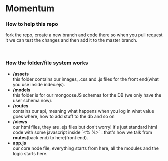 <h1>Momentum</h1>

<h3>How to help this repo</h3>
<p>fork the repo, create a new branch and code there so when you pull request it we can test the changes and then add it to the master branch.</p>
<br>
<h3>How the folder/file system works</h3>
<p>
<ul>
<li><b>/assets</b></li> this folder contains our images, .css and .js files for the front end(what you use inside index.ejs).
<li><b>/models</b></li> this folder is for our mongooseJS schemas for the DB (we only have the user schema now).
<li><b>/routes</b></li> contains our api, meaning what happens when you log in what value goes where, how to add stuff to the db and so on
<li><b>/views</b></li> our html files, they are .ejs files but don't worry! it's just standard html code with some javascript inside `<% %>` : that's how we talk from <b>routes</b>(back end) to here(front end).
<li><b>app.js</b></li> our core node file, everything starts from here, all the modules and the logic starts here.
</ul>
</p>
